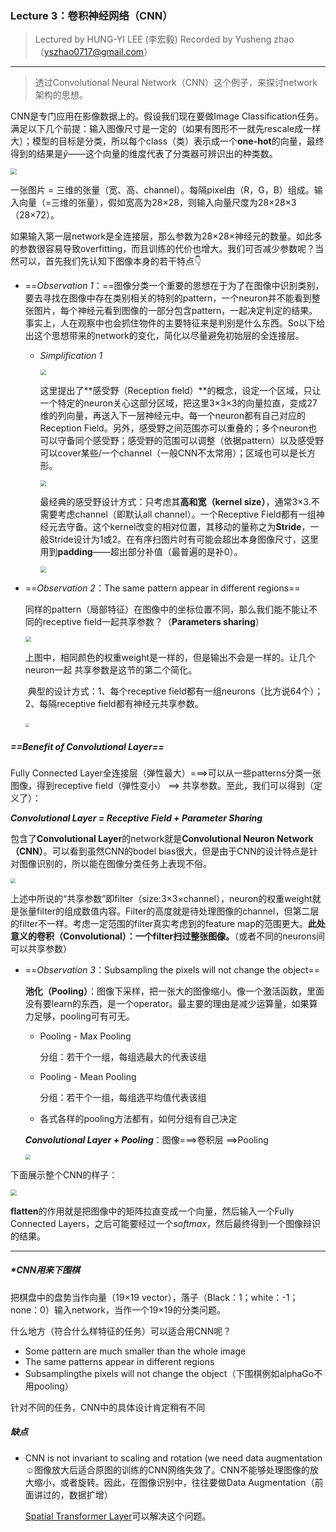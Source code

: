 ### Lecture 3：卷积神经网络（CNN）

>Lectured by HUNG-YI LEE (李宏毅)
>Recorded by Yusheng zhao（yszhao0717@gmail.com）

-------------

> 透过Convolutional Neural Network（CNN）这个例子，来探讨network架构的思想。

CNN是专门应用在影像数据上的。假设我们现在要做Image Classification任务。满足以下几个前提：输入图像尺寸是一定的（如果有图形不一就先rescale成一样大）；模型的目标是分类，所以每个class（类）表示成一个**one-hot**的向量，最终得到的结果是$\hat{y}$——这个向量的维度代表了分类器可辨识出的种类数。

<img src="https://s1.328888.xyz/2022/05/03/h9NK0.png" style="zoom:60%;" />

一张图片 $=$ 三维的张量（宽、高、channel）。每隔pixel由（R，G，B）组成。输入向量（=三维的张量），假如宽高为28×28，则输入向量尺度为28×28×3（28×72）。

如果输入第一层network是全连接层，那么参数为28×28×神经元的数量。如此多的参数很容易导致overfitting，而且训练的代价也增大。我们可否减少参数呢？当然可以，首先我们先认知下图像本身的若干特点👇

- ==*Observation 1*：==图像分类一个重要的思想在于为了在图像中识别类别，要去寻找在图像中存在类别相关的特别的pattern，一个neuron并不能看到整张图片，每个神经元看到图像的一部分包含pattern，一起决定判定的结果。事实上，人在观察中也会抓住物件的主要特征来是判别是什么东西。So以下给出这个思想带来的network的变化，简化以尽量避免初始层的全连接层。

  - *Simplification 1* 

    <img src="https://s1.328888.xyz/2022/05/03/h9BAF.png" style="zoom:60%;" />

    这里提出了**感受野（Reception field）**的概念，设定一个区域，只让一个特定的neuron关心这部分区域，把这里3×3×3的向量拉直，变成27维的列向量，再送入下一层神经元中。每一个neuron都有自己对应的Reception Field。另外，感受野之间范围亦可以重叠的；多个neuron也可以守备同个感受野；感受野的范围可以调整（依据pattern）以及感受野可以cover某些/一个channel（一般CNN不太常用）；区域也可以是长方形。

    <img src="https://s1.328888.xyz/2022/05/03/h9EYW.png" style="zoom:60%;" />
  
    最经典的感受野设计方式：只考虑其**高和宽（kernel size）**，通常3×3.不需要考虑channel（即默认all channel）。一个Receptive Field都有一组神经元去守备。这个kernel改变的相对位置，其移动的量称之为**Stride**，一般Stride设计为1或2。在有序扫图片时有可能会超出本身图像尺寸，这里用到**padding**——超出部分补值（最普遍的是补0）。
    
    <img src="https://s1.328888.xyz/2022/05/03/h9PMy.png" style="zoom: 60%;" />
  
- ==*Observation 2*：The same pattern appear in different regions==

  同样的pattern（局部特征）在图像中的坐标位置不同，那么我们能不能让不同的receptive field一起共享参数？（**Parameters sharing**）

  <img src="https://s1.328888.xyz/2022/05/03/hJQXk.png" style="zoom:60%;" />

  ​	上图中，相同颜色的权重weight是一样的，但是输出不会是一样的。让几个neuron一起	共享参数是这节的第二个简化。

  ​	典型的设计方式：1、每个receptive field都有一组neurons（比方说64个）；2、每隔receptive field都有神经元共享参数。

  ​	<img src="https://s1.328888.xyz/2022/05/03/hJUpd.png" style="zoom:40%;" />

##### ==Benefit of Convolutional Layer==

Fully Connected Layer全连接层（弹性最大）===>可以从一些patterns分类一张图像，得到receptive field（弹性变小）  ==> 共享参数。至此，我们可以得到（定义了）：

***Convolutional Layer = Receptive Field + Parameter Sharing***

包含了**Convolutional Layer**的network就是**Convolutional Neuron Network（CNN）**。可以看到虽然CNN的bodel bias很大，但是由于CNN的设计特点是针对图像识别的，所以能在图像分类任务上表现不俗。

<img src="https://s1.328888.xyz/2022/05/03/hJeFQ.png" style="zoom:50%;" />

上述中所说的“共享参数”即filter（size:3×3×channel），neuron的权重weight就是张量filter的组成数值内容。Filter的高度就是待处理图像的channel，但第二层的filter不一样。考虑一定范围的filter真实考虑到的feature map的范围更大。**此处意义的卷积（Convolutional）：一个filter扫过整张图像。**（或者不同的neurons间可以共享参数）

- ==*Observation 3*：Subsampling the pixels will not change the object==

  **池化（Pooling）**：图像下采样，把一张大的图像缩小。像一个激活函数，里面没有要learn的东西，是一个operator。最主要的理由是减少运算量，如果算力足够，pooling可有可无。

  - Pooling - Max Pooling

    分组：若干个一组，每组选最大的代表该组

  - Pooling - Mean Pooling

    分组：若干个一组，每组选平均值代表该组

  - 各式各样的pooling方法都有，如何分组有自己决定

  ***Convolutional Layer + Pooling***：图像===>卷积层 ==>Pooling

  <img src="https://s1.328888.xyz/2022/05/03/hJyy3.png" style="zoom:50%;" />

下面展示整个CNN的样子：

<img src="https://s1.328888.xyz/2022/05/03/hJgKB.png" style="zoom:60%;" />

**flatten**的作用就是把图像中的矩阵拉直变成一个向量，然后输入一个Fully Connected Layers，之后可能要经过一个$softmax$，然后最终得到一个图像辩识的结果。

------------

##### *CNN用来下围棋

把棋盘中的盘势当作向量（19×19 vector），落子（Black：1；white：-1；none：0）输入network，当作一个19×19的分类问题。

什么地方（符合什么样特征的任务）可以适合用CNN呢？

- Some pattern are much smaller than the whole image
- The same patterns appear in different regions
- Subsamplingthe pixels will not change the object（下围棋例如alphaGo不用pooling）

针对不同的任务，CNN中的具体设计肯定稍有不同

##### 缺点

- CNN is not invariant to scaling and rotation (we need data augmentation ☺图像放大后适合原图的训练的CNN网络失效了。CNN不能够处理图像的放大缩小，或者旋转。因此，在图像识别中，往往要做Data Augmentation（前面讲过的，数据扩增）

  [Spatial Transformer Layer](https://youtu.be/SoCywZ1hZak)可以解决这个问题。
